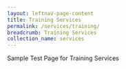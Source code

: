 ```yaml
---
layout: leftnav-page-content
title: Training Services
permalink: /services/training/
breadcrumb: Training Services
collection_name: services
---
```


Sample Test Page for Training Services
